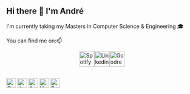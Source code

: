 ## Hi there 👋 I'm André

  I'm currently taking my Masters in Computer Science & Engineering 🎓

  You can find me on:📫

<div style="display: flex; justify-content: center; align-items: center;"> 

  <a href="https://open.spotify.com/user/214pt7dmn7csobdwbpmh2gvca?si=966808c6437249d5">
    <img src="https://upload.wikimedia.org/wikipedia/commons/thumb/1/19/Spotify_logo_without_text.svg/2048px-Spotify_logo_without_text.svg.png" alt="Spotify" width="40" height="40" />
  </a> 
  <br></br>
  <a href="https://www.linkedin.com/in/andr%C3%A9-singh">
    <img src="https://upload.wikimedia.org/wikipedia/commons/thumb/8/81/LinkedIn_icon.svg/2048px-LinkedIn_icon.svg.png" alt="Linkedin" width="40" height="40" />
  </a> 
  <br></br>
  <a href="https://www.goodreads.com/user/show/183007163-andr-singh">
  <img src="https://upload.wikimedia.org/wikipedia/commons/4/4b/Goodreads_%27g%27_logo.png" alt="Goodreads" width="40" height="40" />
</a>


</div>
  <br /> 

<img src="https://upload.wikimedia.org/wikipedia/commons/1/18/C_Programming_Language.svg" alt="C" width="25" height="25" /> <img src="https://upload.wikimedia.org/wikipedia/en/3/30/Java_programming_language_logo.svg" alt="Java" width="25" height="25" /> <img src="https://arunpotti.files.wordpress.com/2021/12/microsoft_azure.svg_.png" alt="Azure" width="25" height="25" /> <img src="https://vuejs.org/images/logo.png" alt="Vue" width="25" height="25" /> <img src="https://cdn3.iconfinder.com/data/icons/logos-and-brands-adobe/512/267_Python-512.png" alt="Python" width="25" height="25" />
